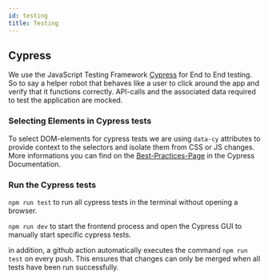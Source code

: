 ```yaml
---
id: testing
title: Testing
---
```


## Cypress

We use the JavaScript Testing Framework [Cypress](https://www.cypress.io/) for End to End testing. So to say a helper robot that behaves like a user to click around the app and verify that it functions correctly. API-calls and the associated data required to test the application are mocked.

### Selecting Elements in Cypress tests

To select DOM-elements for cypress tests we are using `data-cy` attributes to provide context to the selectors and isolate them from CSS or JS changes. More informations you can find on the [Best-Practices-Page](https://docs.cypress.io/guides/references/best-practices.html#Selecting-Elements) in the Cypress Documentation.

### Run the Cypress tests

`npm run test` to run all cypress tests in the terminal without opening a browser.

`npm run dev` to start the frontend process and open the Cypress GUI to manually start specific cypress tests.

in addition, a github action automatically executes the command `npm run test` on every push. This ensures that changes can only be merged when all tests have been run successfully.